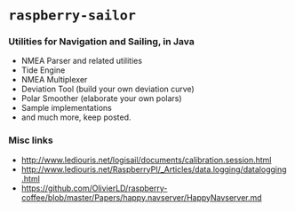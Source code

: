 # `raspberry-sailor`

### Utilities for Navigation and Sailing, in Java

- NMEA Parser and related utilities
- Tide Engine
- NMEA Multiplexer
- Deviation Tool (build your own deviation curve)
- Polar Smoother (elaborate your own polars)
- Sample implementations
- and much more, keep posted.

### Misc links
- <http://www.lediouris.net/logisail/documents/calibration.session.html>
- <http://www.lediouris.net/RaspberryPI/_Articles/data.logging/datalogging.html>
- <https://github.com/OlivierLD/raspberry-coffee/blob/master/Papers/happy.navserver/HappyNavserver.md>

